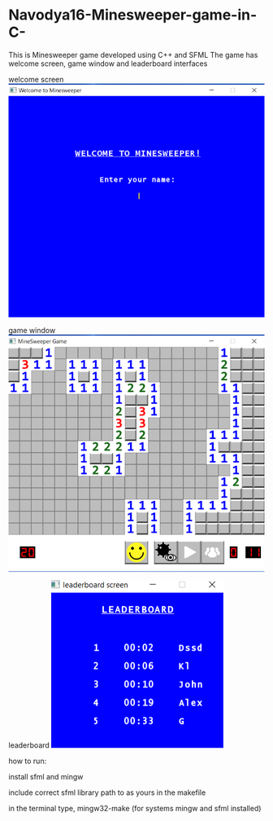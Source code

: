 # Navodya16-Minesweeper-game-in-C-

This is Minesweeper game developed using C++ and SFML
The game has welcome screen, game window and leaderboard interfaces

welcome screen
![alt text](interfaces/welcomeScreen.png)

game window
![alt text](interfaces/gameWindow.png)

leaderboard
![alt text](interfaces/leaderboard.png)

how to run:

install sfml and mingw

include correct sfml library path to as yours in the makefile

in the terminal type, mingw32-make (for systems mingw and sfml installed)
